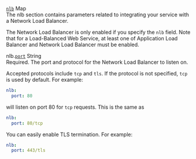 <div class="separator"></div>

<a id="nlb" href="#nlb" class="field">`nlb`</a> <span class="type">Map</span>  
The nlb section contains parameters related to integrating your service with a Network Load Balancer.

The Network Load Balancer is only enabled if you specify the `nlb` field. Note that for a Load-Balanced Web Service,
at least one of Application Load Balancer and Network Load Balancer must be enabled.

<span class="parent-field">nlb.</span><a id="nlb-port" href="#nlb-port" class="field">`port`</a> <span class="type">String</span>  
Required. The port and protocol for the Network Load Balancer to listen on. 

Accepted protocols include `tcp` and `tls`. If the protocol is not specified, `tcp` is used by default. For example:
```yaml
nlb:
  port: 80
```
will listen on port 80 for `tcp` requests. This is the same as 
```yaml
nlb:
  port: 80/tcp
```

You can easily enable TLS termination. For example:
```yaml
nlb:
  port: 443/tls
```

